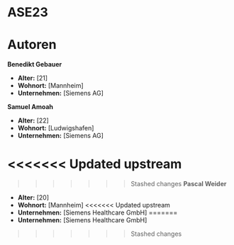 # ASE23

# Autoren

**Benedikt Gebauer**

- **Alter:** [21]
- **Wohnort:** [Mannheim]
- **Unternehmen:** [Siemens AG]

**Samuel Amoah**

- **Alter:** [22]
- **Wohnort:** [Ludwigshafen]
- **Unternehmen:** [Siemens AG]

<<<<<<< Updated upstream
=======

>>>>>>> Stashed changes
**Pascal Weider**

- **Alter:** [20]
- **Wohnort:** [Mannheim]
<<<<<<< Updated upstream
- **Unternehmen:** [Siemens Healthcare GmbH]
=======
- **Unternehmen:** [Siemens Healthcare GmbH]
>>>>>>> Stashed changes
